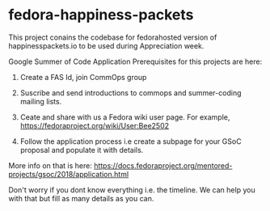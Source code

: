 # fedora-happiness-packets

This project conains the codebase for fedorahosted version of happinesspackets.io to be used during Appreciation week.

Google Summer of Code Application Prerequisites for this projects are here:

1. Create a FAS Id, join CommOps group 

2. Suscribe and send introductions to commops and summer-coding mailing lists.

3. Ceate and share with us a Fedora wiki user page. For example, https://fedoraproject.org/wiki/User:Bee2502

4. Follow the application process i.e create a subpage for your GSoC proposal and populate it with details. 

More info on that is here: https://docs.fedoraproject.org/mentored-projects/gsoc/2018/application.html

Don't worry if you dont know everything i.e. the timeline. We can help you with that but fill as many details as you can.